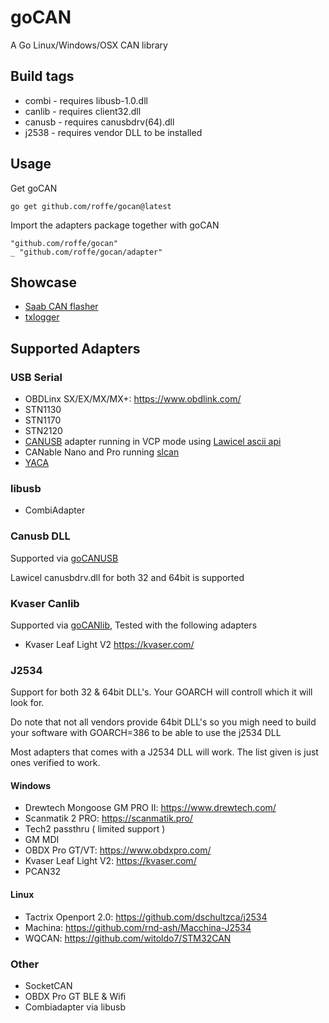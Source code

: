 # goCAN

A Go Linux/Windows/OSX CAN library

## Build tags

* combi - requires libusb-1.0.dll
* canlib - requires client32.dll
* canusb - requires canusbdrv(64).dll
* j2538 - requires vendor DLL to be installed

## Usage

Get goCAN

	go get github.com/roffe/gocan@latest

Import the adapters package together with goCAN

	"github.com/roffe/gocan"
	_ "github.com/roffe/gocan/adapter"

## Showcase

* [Saab CAN flasher](https://github.com/roffe/gocanflasher)
* [txlogger](https://github.com/roffe/txlogger)

## Supported Adapters

### USB Serial

* OBDLinx SX/EX/MX/MX+: https://www.obdlink.com/
* STN1130
* STN1170
* STN2120
* [CANUSB](https://www.canusb.com/products/canusb/) adapter running in VCP mode using [Lawicel ascii api](https://www.canusb.com/files/canusb_manual.pdf)
* CANable Nano and Pro running [slcan](https://github.com/normaldotcom/canable-fw)
* [YACA](https://github.com/roffe/yaca)

### libusb

* CombiAdapter

### Canusb DLL

Supported via [goCANUSB](https://github.com/roffe/gocanusb)

Lawicel canusbdrv.dll for both 32 and 64bit is supported

### Kvaser Canlib

Supported via [goCANlib](https://github.com/roffe/gocanlib), Tested with the following adapters

* Kvaser Leaf Light V2 https://kvaser.com/

### J2534

Support for both 32 & 64bit DLL's. Your GOARCH will controll which it will look for.

Do note that not all vendors provide 64bit DLL's so you migh need to build your software with GOARCH=386 to be able to use the j2534 DLL

Most adapters that comes with a J2534 DLL will work. The list given is just ones verified to work.

#### Windows

* Drewtech Mongoose GM PRO II: https://www.drewtech.com/
* Scanmatik 2 PRO: https://scanmatik.pro/
* Tech2 passthru ( limited support )
* GM MDI
* OBDX Pro GT/VT: https://www.obdxpro.com/
* Kvaser Leaf Light V2: https://kvaser.com/
* PCAN32

#### Linux
* Tactrix Openport 2.0: https://github.com/dschultzca/j2534
* Machina: https://github.com/rnd-ash/Macchina-J2534
* WQCAN: https://github.com/witoldo7/STM32CAN

### Other

* SocketCAN
* OBDX Pro GT BLE & Wifi
* Combiadapter via libusb

